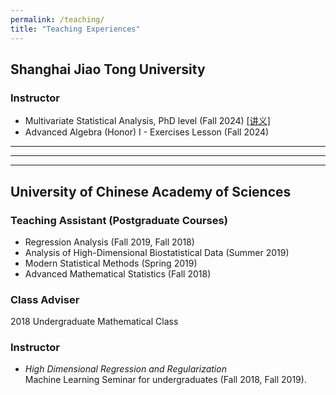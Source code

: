 ```yaml
---
permalink: /teaching/
title: "Teaching Experiences"
---
```


## Shanghai Jiao Tong University

### Instructor
- Multivariate Statistical Analysis, PhD level (Fall 2024) [[讲义]](https://pan.baidu.com/s/1xvWPyaKUxGy_DKIfLCzG-Q)
- Advanced Algebra (Honor) I - Exercises Lesson (Fall 2024)


- - -
    
- - -
    
     
- - -
## University of Chinese Academy of Sciences

### Teaching Assistant (Postgraduate Courses)
- Regression Analysis (Fall 2019, Fall 2018)
- Analysis of High-Dimensional Biostatistical Data (Summer 2019) 
- Modern Statistical Methods (Spring 2019)  
- Advanced Mathematical Statistics (Fall 2018)

### Class Adviser
2018 Undergraduate Mathematical Class

### Instructor
- *High Dimensional Regression and Regularization*  
Machine Learning Seminar for undergraduates (Fall 2018, Fall 2019).  



